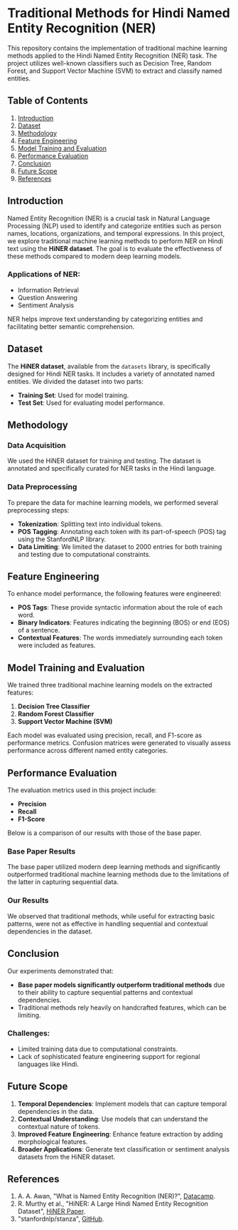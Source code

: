 # Traditional Methods for Hindi Named Entity Recognition (NER)

This repository contains the implementation of traditional machine learning methods applied to the Hindi Named Entity Recognition (NER) task. The project utilizes well-known classifiers such as Decision Tree, Random Forest, and Support Vector Machine (SVM) to extract and classify named entities.

## Table of Contents
1. [Introduction](#introduction)
2. [Dataset](#dataset)
3. [Methodology](#methodology)
4. [Feature Engineering](#feature-engineering)
5. [Model Training and Evaluation](#model-training-and-evaluation)
6. [Performance Evaluation](#performance-evaluation)
7. [Conclusion](#conclusion)
8. [Future Scope](#future-scope)
9. [References](#references)

## Introduction

Named Entity Recognition (NER) is a crucial task in Natural Language Processing (NLP) used to identify and categorize entities such as person names, locations, organizations, and temporal expressions. In this project, we explore traditional machine learning methods to perform NER on Hindi text using the **HiNER dataset**. The goal is to evaluate the effectiveness of these methods compared to modern deep learning models.

### Applications of NER:
- Information Retrieval
- Question Answering
- Sentiment Analysis

NER helps improve text understanding by categorizing entities and facilitating better semantic comprehension.

## Dataset

The **HiNER dataset**, available from the `datasets` library, is specifically designed for Hindi NER tasks. It includes a variety of annotated named entities. We divided the dataset into two parts:
- **Training Set**: Used for model training.
- **Test Set**: Used for evaluating model performance.

## Methodology

### Data Acquisition
We used the HiNER dataset for training and testing. The dataset is annotated and specifically curated for NER tasks in the Hindi language.

### Data Preprocessing
To prepare the data for machine learning models, we performed several preprocessing steps:
- **Tokenization**: Splitting text into individual tokens.
- **POS Tagging**: Annotating each token with its part-of-speech (POS) tag using the StanfordNLP library.
- **Data Limiting**: We limited the dataset to 2000 entries for both training and testing due to computational constraints.

## Feature Engineering

To enhance model performance, the following features were engineered:
- **POS Tags**: These provide syntactic information about the role of each word.
- **Binary Indicators**: Features indicating the beginning (BOS) or end (EOS) of a sentence.
- **Contextual Features**: The words immediately surrounding each token were included as features.

## Model Training and Evaluation

We trained three traditional machine learning models on the extracted features:
1. **Decision Tree Classifier**
2. **Random Forest Classifier**
3. **Support Vector Machine (SVM)**

Each model was evaluated using precision, recall, and F1-score as performance metrics. Confusion matrices were generated to visually assess performance across different named entity categories.

## Performance Evaluation

The evaluation metrics used in this project include:
- **Precision**
- **Recall**
- **F1-Score**

Below is a comparison of our results with those of the base paper.

### Base Paper Results
The base paper utilized modern deep learning methods and significantly outperformed traditional machine learning methods due to the limitations of the latter in capturing sequential data.

### Our Results
We observed that traditional methods, while useful for extracting basic patterns, were not as effective in handling sequential and contextual dependencies in the dataset.

## Conclusion

Our experiments demonstrated that:
- **Base paper models significantly outperform traditional methods** due to their ability to capture sequential patterns and contextual dependencies.
- Traditional methods rely heavily on handcrafted features, which can be limiting.

### Challenges:
- Limited training data due to computational constraints.
- Lack of sophisticated feature engineering support for regional languages like Hindi.

## Future Scope

1. **Temporal Dependencies**: Implement models that can capture temporal dependencies in the data.
2. **Contextual Understanding**: Use models that can understand the contextual nature of tokens.
3. **Improved Feature Engineering**: Enhance feature extraction by adding morphological features.
4. **Broader Applications**: Generate text classification or sentiment analysis datasets from the HiNER dataset.

## References

1. A. A. Awan, "What is Named Entity Recognition (NER)?", [Datacamp](https://www.datacamp.com/blog/what-is-named-entity-recognition-ner).
2. R. Murthy et al., "HiNER: A Large Hindi Named Entity Recognition Dataset", [HiNER Paper](https://www.cse.iitb.ac.in/~pb/papers/lrec22-ner.pdf).
3. "stanfordnlp/stanza", [GitHub](https://github.com/stanfordnlp/stanza).

